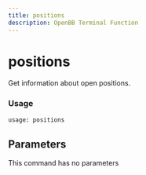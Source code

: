 ```yaml
---
title: positions
description: OpenBB Terminal Function
---
```


# positions

Get information about open positions.

### Usage 
```python
usage: positions
```

## Parameters

This command has no parameters


